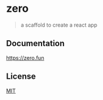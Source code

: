 # zero

> a scaffold to create a react app

## Documentation

https://zero.fun

## License

[MIT](https://github.com/13426078416/zero-cli/blob/master/packages/%40zero/cli/LICENSE)
